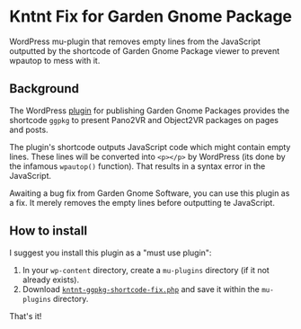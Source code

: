 # Kntnt Fix for Garden Gnome Package

WordPress mu-plugin that removes empty lines from the JavaScript outputted by the shortcode of Garden Gnome Package viewer to prevent wpautop to mess with it.

## Background

The WordPress [plugin](https://wordpress.org/plugins/garden-gnome-package/) for publishing Garden Gnome Packages provides the shortcode `ggpkg` to present Pano2VR and Object2VR packages on pages and posts.

The plugin's shortcode outputs JavaScript code which might contain empty lines. These lines will be converted into `<p></p>` by WordPress (its done by the infamous `wpautop()` function). That results in a syntax error in the JavaScript.

Awaiting a bug fix from Garden Gnome Software, you can use this plugin as a fix. It merely removes the empty lines before outputting te JavaScript.

## How to install

I suggest you install this plugin as a "must use plugin":

1. In your `wp-content` directory, create a `mu-plugins` directory (if it not already exists).
2. Download [`kntnt-ggpkg-shortcode-fix.php`](https://raw.githubusercontent.com/Kntnt/kntnt-ggpkg-shortcode-fix/master/kntnt-ggpkg-shortcode-fix.php) and save it within the `mu-plugins` directory.

That's it!
